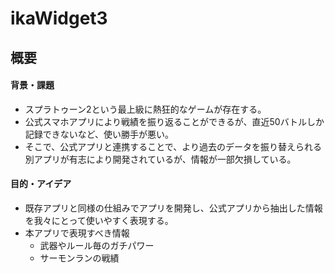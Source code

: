 # ikaWidget3

## 概要

#### 背景・課題

- スプラトゥーン2という最上級に熱狂的なゲームが存在する。
- 公式スマホアプリにより戦績を振り返ることができるが、直近50バトルしか記録できないなど、使い勝手が悪い。
- そこで、公式アプリと連携することで、より過去のデータを振り替えられる別アプリが有志により開発されているが、情報が一部欠損している。

#### 目的・アイデア

- 既存アプリと同様の仕組みでアプリを開発し、公式アプリから抽出した情報を我々にとって使いやすく表現する。
- 本アプリで表現すべき情報
  - 武器やルール毎のガチパワー
  - サーモンランの戦績
